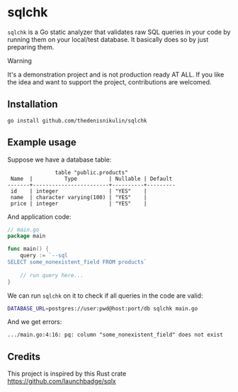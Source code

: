 # sqlchk

`sqlchk` is a Go static analyzer that validates raw SQL queries in your code by
running them on your local/test database. It basically does so by just 
preparing them.

> [!WARNING]
> It's a demonstration project and is not production ready AT ALL. If you like the idea and want to support the project, contributions are welcomed.

## Installation

```
go install github.com/thedenisnikulin/sqlchk
```

## Example usage

Suppose we have a database table:
```
               table "public.products"
 Name  |          Type          | Nullable | Default
-------+------------------------+----------+---------
 id    | integer                | "YES"    |
 name  | character varying(100) | "YES"    |
 price | integer                | "YES"    |
```

And application code:
```go
// main.go
package main

func main() {
	query := `--sql
SELECT some_nonexistent_field FROM products`
	
    // run query here...
}
```

We can run `sqlchk` on it to check if all queries in the code are valid:
```bash
DATABASE_URL=postgres://user:pwd@host:port/db sqlchk main.go
```

And we get errors:
```
.../main.go:4:16: pq: column "some_nonexistent_field" does not exist
```

## Credits

This project is inspired by this Rust crate https://github.com/launchbadge/sqlx
